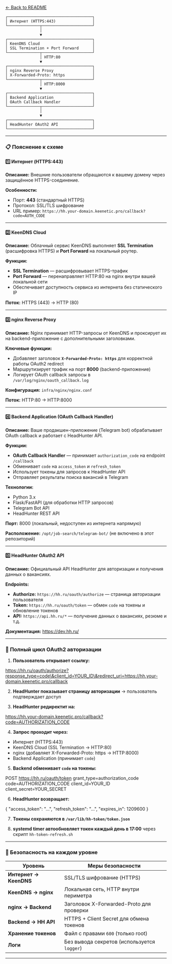 
[← Back to README](../README.md)


```
┌─────────────────────────────────────┐
│ Интернет (HTTPS:443)                │
└──────────────┬──────────────────────┘
               │
               ▼
┌─────────────────────────────────────┐
│ KeenDNS Cloud                       │
│ SSL Termination + Port Forward      │
└──────────────┬──────────────────────┘
               │ HTTP:80
               ▼
┌─────────────────────────────────────┐
│ nginx Reverse Proxy                 │
│ X-Forwarded-Proto: https            │
└──────────────┬──────────────────────┘
               │ HTTP:8000
               ▼
┌─────────────────────────────────────┐
│ Backend Application                 │
│ OAuth Callback Handler              │
└──────────────┬──────────────────────┘
               │
               ▼
┌─────────────────────────────────────┐
│ HeadHunter OAuth2 API               │
└─────────────────────────────────────┘

```


---

### 📋 Пояснение к схеме

#### 1️⃣ Интернет (HTTPS:443)
**Описание:** Внешние пользователи обращаются к вашему домену через защищённое HTTPS-соединение.

**Особенности:**
- Порт: **443** (стандартный HTTPS)
- Протокол: SSL/TLS шифрование
- URL пример: `https://hh.your-domain.keenetic.pro/callback?code=AUTH_CODE`

---

#### 2️⃣ KeenDNS Cloud
**Описание:** Облачный сервис KeenDNS выполняет **SSL Termination** (расшифровка HTTPS) и **Port Forward** на локальный роутер.

**Функции:**
- **SSL Termination** — расшифровывает HTTPS-трафик
- **Port Forward** — перенаправляет HTTP:80 на nginx внутри вашей локальной сети
- Обеспечивает доступность сервиса из интернета без статического IP

**Поток:** HTTPS (443) → HTTP (80)

---

#### 3️⃣ nginx Reverse Proxy
**Описание:** Nginx принимает HTTP-запросы от KeenDNS и проксирует их на backend-приложение с дополнительными заголовками.

**Ключевые функции:**
- Добавляет заголовок **`X-Forwarded-Proto: https`** для корректной работы OAuth2 redirect
- Маршрутизирует трафик на порт **8000** (backend-приложение)
- Логирует OAuth callback запросы в `/var/log/nginx/oauth_callback.log`

**Конфигурация:** `infra/nginx/nginx.conf`

**Поток:** HTTP:80 → HTTP:8000

---

#### 4️⃣ Backend Application (OAuth Callback Handler)
**Описание:** Ваше продакшен-приложение (Telegram bot) обрабатывает OAuth callback и работает с HeadHunter API.

**Функции:**
- **OAuth Callback Handler** — принимает `authorization_code` на endpoint `/callback`
- Обменивает `code` на `access_token` и `refresh_token`
- Использует токены для запросов к HeadHunter API
- Отправляет результаты поиска вакансий в Telegram

**Технологии:**
- Python 3.x
- Flask/FastAPI (для обработки HTTP запросов)
- Telegram Bot API
- HeadHunter REST API

**Порт:** 8000 (локальный, недоступен из интернета напрямую)

**Расположение:** `/opt/job-search/telegram-bot/` (не включено в этот репозиторий)

---

#### 5️⃣ HeadHunter OAuth2 API
**Описание:** Официальный API HeadHunter для авторизации и получения данных о вакансиях.

**Endpoints:**
- **Authorize:** `https://hh.ru/oauth/authorize` — страница авторизации пользователя
- **Token:** `https://hh.ru/oauth/token` — обмен `code` на токены и обновление токенов
- **API:** `https://api.hh.ru/*` — получение данных о вакансиях, резюме и т.д.

**Документация:** https://dev.hh.ru/

---

### 🔄 Полный цикл OAuth2 авторизации

1. **Пользователь открывает ссылку:**


https://hh.ru/oauth/authorize?response_type=code\&client_id=YOUR_ID\&redirect_uri=https://hh.your-domain.keenetic.pro/callback



2. **HeadHunter показывает страницу авторизации** → пользователь подтверждает доступ

3. **HeadHunter редиректит на:**


https://hh.your-domain.keenetic.pro/callback?code=AUTHORIZATION_CODE


4. **Запрос проходит через:**
- Интернет (HTTPS:443)
- KeenDNS Cloud (SSL Termination → HTTP:80)
- nginx (добавляет X-Forwarded-Proto: https → HTTP:8000)
- Backend Application (принимает `code`)

5. **Backend обменивает `code` на токены:**


POST https://hh.ru/oauth/token
grant_type=authorization_code
code=AUTHORIZATION_CODE
client_id=YOUR_ID
client_secret=YOUR_SECRET



6. **HeadHunter возвращает:**


{
"access_token": "...",
"refresh_token": "...",
"expires_in": 1209600
}



7. **Токены сохраняются в `/var/lib/hh-token/token.json`**

8. **systemd timer автообновляет токен каждый день в 17:00** через скрипт `hh-token-refresh.sh`

---

### 🔐 Безопасность на каждом уровне

| Уровень | Меры безопасности |
|---------|-------------------|
| **Интернет → KeenDNS** | SSL/TLS шифрование (HTTPS) |
| **KeenDNS → nginx** | Локальная сеть, HTTP внутри периметра |
| **nginx → Backend** | Заголовок X-Forwarded-Proto для проверки |
| **Backend → HH API** | HTTPS + Client Secret для обмена токенов |
| **Хранение токенов** | Файл с правами `600` (только root) |
| **Логи** | Без вывода секретов (используется `logger`) |

---

